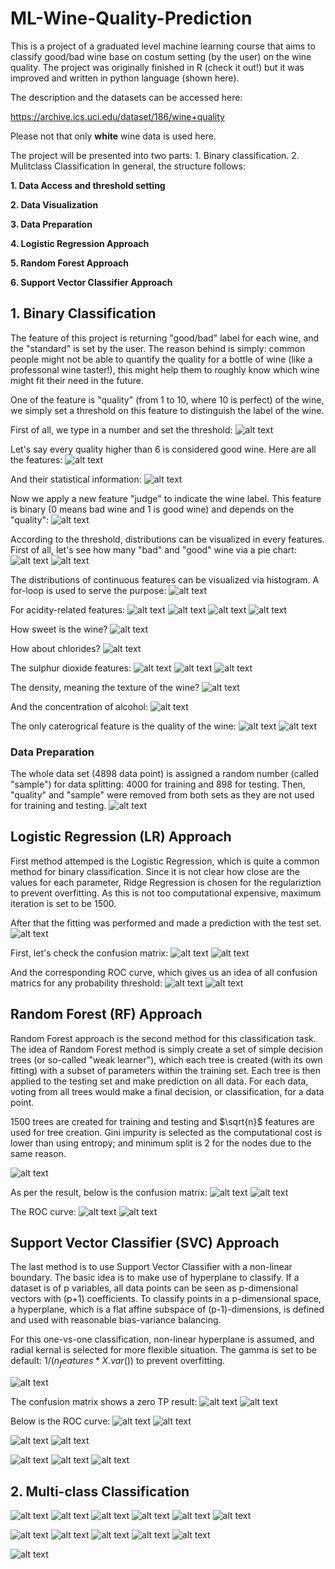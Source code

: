 # ML-Wine-Quality-Prediction
This is a project of a graduated level machine learning course that aims to classify good/bad wine base on costum setting (by the user) on the wine quality. The project was originally finished in R (check it out!) but it was improved and written in python language (shown here).

The description and the datasets can be accessed here:

https://archive.ics.uci.edu/dataset/186/wine+quality

Please not that only **white** wine data is used here.

The project will be presented into two parts: 1. Binary classification. 2. Mulitclass Classification
In general, the structure follows:

**1. Data Access and threshold setting**

**2. Data Visualization**
   
**3. Data Preparation**
   
**4. Logistic Regression Approach**   

**5. Random Forest Approach**   

**6. Support Vector Classifier Approach**


## 1. Binary Classification

The feature of this project is returning "good/bad" label for each wine, and the "standard" is set by the user. The reason behind is simply: common people might not be able to quantify the quality for a bottle of wine (like a professonal wine taster!), this might help them to roughly know which wine might fit their need in the future.

One of the feature is "quality" (from 1 to 10, where 10 is perfect) of the wine, we simply set a threshold on this feature to distinguish the label of the wine.

First of all, we type in a number and set the threshold:
![alt text](images/1.png)

Let's say every quality higher than 6 is considered good wine. Here are all the features:
![alt text](images/1a.png)

And their statistical information:
![alt text](images/1b.png)

Now we apply a new feature "judge" to indicate the wine label. This feature is binary (0 means bad wine and 1 is good wine) and depends on the "quality":
![alt text](images/1c.png)

According to the threshold, distributions can be visualized in every features. First of all, let's see how many "bad" and "good" wine via a pie chart:
![alt text](images/1d.png)
![alt text](images/pie_bad_good_wine.png)

The distributions of continuous features can be visualized via histogram. A for-loop is used to serve the purpose:
![alt text](images/1e.png)

For acidity-related features:
![alt text](images/con_fixed_acidity.png)
![alt text](images/con_volatile_acidity.png)
![alt text](images/con_citric_acid.png)
![alt text](images/con_pH.png)

How sweet is the wine?
![alt text](images/con_residual_sugar.png)

How about chlorides?
![alt text](images/con_chlorides.png)

The sulphur dioxide features:
![alt text](images/con_free_sulfur_dioxide.png)
![alt text](images/con_total_sulfur_dioxide.png)
![alt text](images/con_sulphates.png)

The density, meaning the texture of the wine?
![alt text](images/con_density.png)

And the concentration of alcohol:
![alt text](images/con_alcohol.png)

The only caterogrical feature is the quality of the wine:
![alt text](images/1f.png)
![alt text](images/cat_quality.png)

### Data Preparation

The whole data set (4898 data point) is assigned a random number (called "sample") for data splitting: 4000 for training and 898 for testing. Then, "quality" and "sample" were removed from both sets as they are not used for training and testing.
![alt text](images/1g.png)

## Logistic Regression (LR) Approach

First method attemped is the Logistic Regression, which is quite a common method for binary classification. Since it is not clear how close are the values for each parameter, Ridge Regression is chosen for the regulariztion to prevent overfitting. As this is not too computational expensive, maximum iteration is set to be 1500.

After that the fitting was performed and made a prediction with the test set.
![alt text](images/1h.png)

First, let's check the confusion matrix:
![alt text](images/1i.png)
![alt text](images/cm_lr1.png)

And the corresponding ROC curve, which gives us an idea of all confusion matrics for any probability threshold:
![alt text](images/1k.png)
![alt text](images/roc_lr1.png)

## Random Forest (RF) Approach

Random Forest approach is the second method for this classification task. The idea of Random Forest method is simply create a set of simple decision trees (or so-called "weak learner"), which each tree is created (with its own fitting) with a subset of parameters within the training set. Each tree is then applied to the testing set and make prediction on all data. For each data, voting from all trees would make a final decision, or classification, for a data point.

1500 trees are created for training and testing and $\sqrt{n}$ features are used for tree creation. Gini impurity is selected as the computational cost is lower than using entropy; and minimum split is 2 for the nodes due to the same reason.

![alt text](images/1l.png)

As per the result, below is the confusion matrix:
![alt text](images/1m.png)
![alt text](images/cm_rf1.png)

The ROC curve:
![alt text](images/1o.png)
![alt text](images/roc_rf1.png)

## Support Vector Classifier (SVC) Approach

The last method is to use Support Vector Classifier with a non-linear boundary. The basic idea is to make use of hyperplane to classify. If a dataset is of p variables, all data points can be seen as p-dimensional vectors with (p+1) coefficients. To classify points in a p-dimensional space, a hyperplane, which is a flat affine subspace of (p-1)-dimensions, is defined and used with reasonable bias-variance balancing.

For this one-vs-one classification, non-linear hyperplane is assumed, and radial kernal is selected for more flexible situation. The gamma is set to be default: $1/(n_features * X.var())$ to prevent overfitting.

![alt text](images/1p.png)

The confusion matrix shows a zero TP result:
![alt text](images/1q.png)
![alt text](images/cm_svc1.png)

Below is the ROC curve:
![alt text](images/1s.png)
![alt text](images/roc_svc1.png)

![alt text](images/1t.png)
![alt text](images/cm_all1.png)


![alt text](images/1u.png)
![alt text](images/1v.png)
![alt text](images/roc_all1.png)




## 2. Multi-class Classification

![alt text](images/2a.png)
![alt text](images/2b.png)
![alt text](images/2c.png)
![alt text](images/2d.png)
![alt text](images/2e.png)
![alt text](images/pie_bad_nor_good_wine.png)

![alt text](images/2f.png)
![alt text](images/2g.png)
![alt text](images/2h.png)
![alt text](images/2i.png)
![alt text](images/cm_all2.png)


![alt text](images/2j.png)
